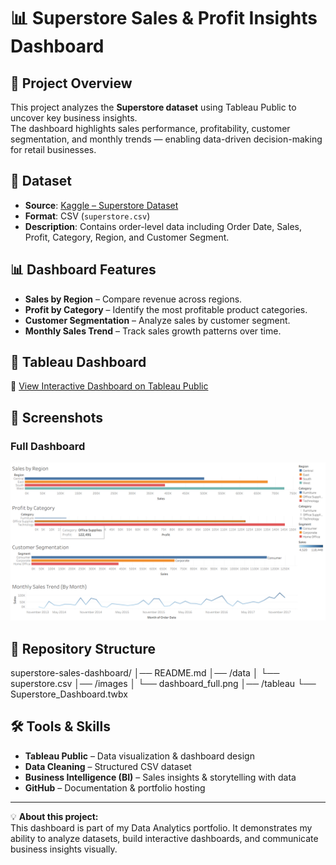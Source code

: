 # 📊 Superstore Sales & Profit Insights Dashboard

## 📌 Project Overview
This project analyzes the **Superstore dataset** using Tableau Public to uncover key business insights.  
The dashboard highlights sales performance, profitability, customer segmentation, and monthly trends — enabling data-driven decision-making for retail businesses.  

## 📂 Dataset
- **Source**: [Kaggle – Superstore Dataset](https://www.kaggle.com/datasets/vivek468/superstore-dataset)  
- **Format**: CSV (`superstore.csv`)  
- **Description**: Contains order-level data including Order Date, Sales, Profit, Category, Region, and Customer Segment.  

## 📊 Dashboard Features
- **Sales by Region** – Compare revenue across regions.  
- **Profit by Category** – Identify the most profitable product categories.  
- **Customer Segmentation** – Analyze sales by customer segment.  
- **Monthly Sales Trend** – Track sales growth patterns over time.  

## 🚀 Tableau Dashboard
🔗 [View Interactive Dashboard on Tableau Public](https://public.tableau.com/views/SuperstoreSales_17569877135570/SuperstoreSalesProfitInsights?:language=en-US&publish=yes&:sid=&:redirect=auth&:display_count=n&:origin=viz_share_link)  

## 📸 Screenshots
### Full Dashboard
![Dashboard](images/dashboard_full.png)



## 📂 Repository Structure
superstore-sales-dashboard/
│── README.md
│── /data
│ └── superstore.csv
│── /images
│ └── dashboard_full.png
│── /tableau
└── Superstore_Dashboard.twbx


## 🛠 Tools & Skills
- **Tableau Public** – Data visualization & dashboard design  
- **Data Cleaning** – Structured CSV dataset  
- **Business Intelligence (BI)** – Sales insights & storytelling with data  
- **GitHub** – Documentation & portfolio hosting  

---

💡 **About this project:**  
This dashboard is part of my Data Analytics portfolio. It demonstrates my ability to analyze datasets, build interactive dashboards, and communicate business insights visually.  
